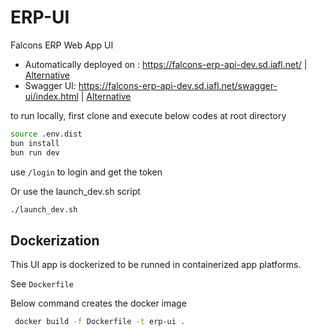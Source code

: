 # ERP-UI
Falcons ERP Web App UI

- Automatically deployed on : https://falcons-erp-api-dev.sd.iafl.net/ | [Alternative](https://octopus-app-2cww7.ondigitalocean.app/swagger-ui/index.html)
- Swagger UI: https://falcons-erp-api-dev.sd.iafl.net/swagger-ui/index.html  | [Alternative](https://octopus-app-2cww7.ondigitalocean.app/swagger-ui/index.html)


to run locally, first clone and execute below codes at root directory 

```bash
source .env.dist
bun install
bun run dev
```

use `/login` to login and get the token


Or use the launch_dev.sh script 

```bash
./launch_dev.sh
```


## Dockerization 

This UI app is dockerized to be runned in containerized app platforms.

See `Dockerfile`

Below command creates the docker image 

```bash
 docker build -f Dockerfile -t erp-ui .
```
